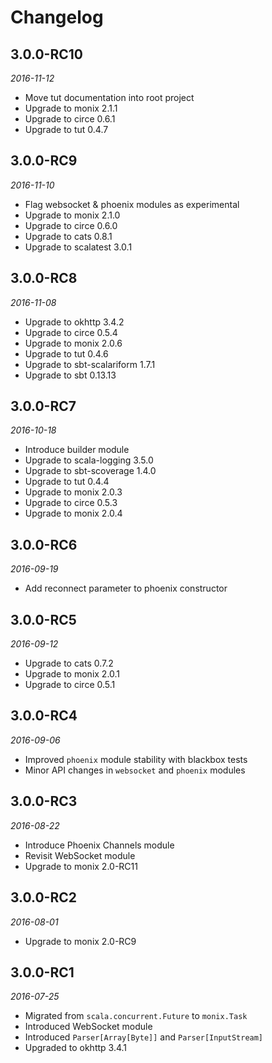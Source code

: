 # Changelog

## 3.0.0-RC10

_2016-11-12_

 * Move tut documentation into root project
 * Upgrade to monix 2.1.1
 * Upgrade to circe 0.6.1
 * Upgrade to tut 0.4.7

## 3.0.0-RC9

_2016-11-10_

 * Flag websocket & phoenix modules as experimental
 * Upgrade to monix 2.1.0
 * Upgrade to circe 0.6.0
 * Upgrade to cats 0.8.1
 * Upgrade to scalatest 3.0.1

## 3.0.0-RC8

_2016-11-08_

 * Upgrade to okhttp 3.4.2
 * Upgrade to circe 0.5.4
 * Upgrade to monix 2.0.6
 * Upgrade to tut 0.4.6
 * Upgrade to sbt-scalariform 1.7.1
 * Upgrade to sbt 0.13.13

## 3.0.0-RC7

_2016-10-18_

 * Introduce builder module
 * Upgrade to scala-logging 3.5.0
 * Upgrade to sbt-scoverage 1.4.0
 * Upgrade to tut 0.4.4
 * Upgrade to monix 2.0.3
 * Upgrade to circe 0.5.3
 * Upgrade to monix 2.0.4

## 3.0.0-RC6

_2016-09-19_

 * Add reconnect parameter to phoenix constructor

## 3.0.0-RC5

_2016-09-12_

 * Upgrade to cats 0.7.2
 * Upgrade to monix 2.0.1
 * Upgrade to circe 0.5.1

## 3.0.0-RC4

_2016-09-06_

 * Improved `phoenix` module stability with blackbox tests
 * Minor API changes in `websocket` and `phoenix` modules

## 3.0.0-RC3

_2016-08-22_

 * Introduce Phoenix Channels module
 * Revisit WebSocket module
 * Upgrade to monix 2.0-RC11

## 3.0.0-RC2

_2016-08-01_

 * Upgrade to monix 2.0-RC9

## 3.0.0-RC1

_2016-07-25_

 * Migrated from `scala.concurrent.Future` to `monix.Task`
 * Introduced WebSocket module
 * Introduced `Parser[Array[Byte]]` and `Parser[InputStream]`
 * Upgraded to okhttp 3.4.1
